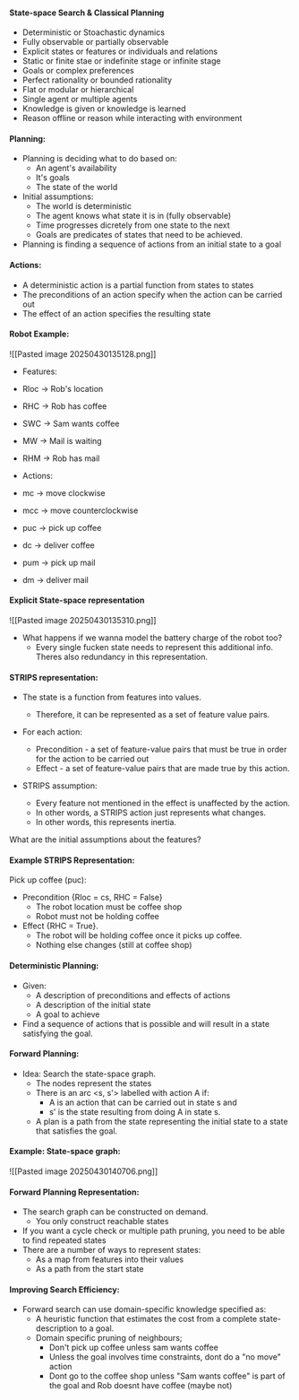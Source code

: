 #### State-space Search & Classical Planning
- Deterministic or Stoachastic dynamics
- Fully observable or partially observable
- Explicit states or features or individuals and relations
- Static or finite stae or indefinite stage or infinite stage
- Goals or complex preferences
- Perfect rationality or bounded rationality
- Flat or modular or hierarchical
- Single agent or multiple agents
- Knowledge is given or knowledge is learned
- Reason offline or reason while interacting with environment

#### Planning:
- Planning is deciding what to do based on:
	- An agent's availability
	- It's goals
	- The state of the world
- Initial assumptions:
	- The world is deterministic
	- The agent knows what state it is in (fully observable)
	- Time progresses dicretely from one state to the next
	- Goals are predicates of states that need to be achieved.
- Planning is finding a sequence of actions from an initial state to a goal

#### Actions:
- A deterministic action is a partial function from states to states
- The preconditions of an action specify when the action can be carried out
- The effect of an action specifies the resulting state

#### Robot Example:
![[Pasted image 20250430135128.png]]
- Features: 
- Rloc -> Rob's location
- RHC -> Rob has coffee
- SWC -> Sam wants coffee
- MW -> Mail is waiting
- RHM -> Rob has mail

- Actions:
- mc -> move clockwise
- mcc -> move counterclockwise
- puc -> pick up coffee
- dc -> deliver coffee
- pum -> pick up mail
- dm -> deliver mail

#### Explicit State-space representation
![[Pasted image 20250430135310.png]]
- What happens if we wanna model the battery charge of the robot too?
	- Every single fucken state needs to represent this additional info.
Theres also redundancy in this representation.

#### STRIPS representation: 
- The state is a function from features into values. 
	- Therefore, it can be represented as a set of feature value pairs.

- For each action:
	- Precondition - a set of feature-value pairs that must be true in order for the action to be carried out
	- Effect - a set of feature-value pairs that are made true by this action.

- STRIPS assumption:
	- Every feature not mentioned in the effect is unaffected by the action.
	- In other words, a STRIPS action just represents what changes. 
	- In other words, this represents inertia.

What are the initial assumptions about the features? 

#### Example STRIPS Representation:
Pick up coffee (puc):
- Precondition {Rloc = cs, RHC = False}
	- The robot location must be coffee shop
	- Robot must not be holding coffee
- Effect {RHC = True}.
	- The robot will be holding coffee once it picks up coffee.
	- Nothing else changes (still at coffee shop)

#### Deterministic Planning:
- Given:
	- A description of preconditions and effects of actions
	- A description of the initial state
	- A goal to achieve
- Find a sequence of actions that is possible and will result in a state satisfying the goal.

#### Forward Planning:
- Idea: Search the state-space graph.
	- The nodes represent the states
	- There is an arc <s, s'> labelled with action A if:
		- A is an action that can be carried out in state s and
		- s' is the state resulting from doing A in state s.
	- A plan is a path from the state representing the initial state to a state that satisfies the goal.

#### Example: State-space graph: 
![[Pasted image 20250430140706.png]]

#### Forward Planning Representation:
- The search graph can be constructed on demand.
	- You only construct reachable states
- If you want a cycle check or multiple path pruning, you need to be able to find repeated states
- There are a number of ways to represent states:
	- As a map from features into their values
	- As a path from the start state

#### Improving Search Efficiency:
- Forward search can use domain-specific knowledge specified as:
	- A heuristic function that estimates the cost from a complete state-description to a goal.
	- Domain specific pruning of neighbours;
		- Don't pick up coffee unless sam wants coffee
		- Unless the goal involves time constraints, dont do a "no move" action
		- Dont go to the coffee shop unless "Sam wants coffee" is part of the goal and Rob doesnt have coffee (maybe not)
